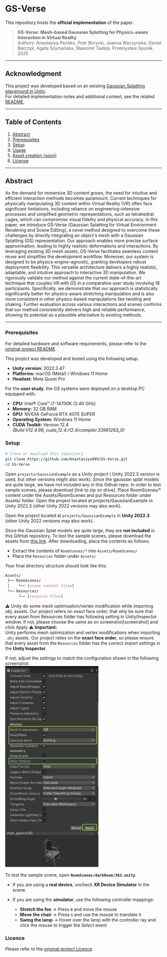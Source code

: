 # GS-Verse  

This repository hosts the **official implementation** of the paper:  
> **GS-Verse: Mesh-based Gaussian Splatting for Physics-aware Interaction in Virtual Reality**  
> _Authors_: Anastasiya Pechko, Piotr Borycki, Joanna Waczynska, Daniel Barczyk, Agata Szymańska, Sławomir Tadeja, Przemysław Spurek.  
> _2025_  

---

## Acknowledgment

This project was developed based on an existing [Gaussian Splatting playground in Unity](https://github.com/aras-p/UnityGaussianSplatting).  
For detailed implementation notes and additional context, see the related [README](/projects/readme.md).

---

## Table of Contents

1. [Abstract](#abstract)  
2. [Prerequisites](#prerequisites)  
3. [Setup](#setup)
4. [Usage](#usage)  
5. [Asset creation (soon)](#asset-creation)
6. [License](#license)  

---

## Abstract 

As the demand for immersive 3D content grows, the need for intuitive and efficient interaction methods becomes paramount. Current techniques for physically manipulating 3D content within Virtual Reality (VR) often face significant limitations, including reliance on engineering-intensive processes and simplified geometric representations, such as tetrahedral cages, which can compromise visual fidelity and physical accuracy. In this paper, we introduce GS-Verse (Gaussian Splatting for Virtual Environment Rendering and Scene Editing), a novel method designed to overcome these challenges by directly integrating an object's mesh with a Gaussian Splatting (GS) representation. Our approach enables more precise surface approximation, leading to highly realistic deformations and interactions. By leveraging existing 3D mesh assets, GS-Verse facilitates seamless content reuse and simplifies the development workflow.
Moreover, our system is designed to be physics-engine-agnostic, granting developers robust deployment flexibility. This versatile architecture delivers a highly realistic, adaptable, and intuitive approach to interactive 3D manipulation. We rigorously validate our method against the current state-of-the-art technique that couples VR with GS in a comparative user study involving 18 participants. Specifically, we demonstrate that our approach is statistically significantly better for physics-aware stretching manipulation and is also more consistent in other physics-based manipulations like twisting and shaking. Further evaluation across various interactions and scenes confirms that our method consistently delivers high and reliable performance, showing its potential as a plausible alternative to existing methods.

---

### Prerequisites

For detailed hardware and software requirements, please refer to the [original project README](/projects/readme.md).

This project was developed and tested using the following setup:

- **Unity version:** 2022.3.47  
- **Platforms:** macOS (Metal) / Windows 11 Home  
- **Headset:** Meta Quest Pro  

For the **user study**, the GS systems were deployed on a desktop PC equipped with:  
- **CPU:** Intel® Core™ i7-14700K (3.40 GHz)  
- **Memory:** 32 GB RAM  
- **GPU:** NVIDIA GeForce RTX 4070 SUPER  
- **Operating System:** Windows 11 Home  
- **CUDA Toolkit:** Version 12.4  
  *(Build V12.4.99, cuda_12.4.r12.4/compiler.33961263_0)*  

### Setup

```bash
# Clone or download this repository
git clone https://github.com/Anastasiya999/GS-Verse.git
cd GS-Verse
```
Open `projects/GaussianExample` as a Unity project ( Unity 2022.3 version is used, but other versions might also work). Since the gaussian splat models are quite large, we have not included any in this Github repo. In order to test sample scenes, please download [link to zip on drive]. Place RoomScenes/* content under the Assets/RoomScenes and put Resources folder under Assets/ folder.
Open the project located at projects/GaussianExample in Unity 2022.3 (other Unity 2022 versions may also work).

Open the project located at `projects/GaussianExample` in **Unity 2022.3** (other Unity 2022 versions may also work).

Since the Gaussian Splat models are quite large, they are **not included** in this GitHub repository.
To test the sample scenes, please download the assets from [this link](https://drive.google.com/file/d/1W1AyAVohk6ITPe2Faz6F3SPZgpz2_edP/view?usp=sharing). After downloading, place the contents as follows:

- Extract the contents of `RoomScenes/*` into `Assets/RoomScenes/`
- Place the `Resources` folder under `Assets/`

Your final directory structure should look like this:

```css
Assets/
 ├── RoomScenes/
 │    └── [scene content files]
 └── Resources/
      └── [resource files]
```
:warning: Unity do some mesh optimisation/vertex modification while importing obj. assets. Our project refers on exact face order, that why be sure that every asset from Resources folder has following setting in Unity/Inspector window. If not, please choose the same as on screenshot[screenshot] and click Apply
⚠️ **Important:**  
Unity performs mesh optimization and vertex modifications when importing `.obj` assets.
Our project relies on the **exact face order**, so please ensure that every asset from the `Resources` folder has the correct import settings in the **Unity Inspector**.  

If not, adjust the settings to match the configuration shown in the following screenshot:  
<img src="docs/Images/shotMeshInspector.png" alt="Screenshot" width="300"/>

To test the sample scene, open **`RoomScenes/darkRoom/363.unity`**.

- If you are using a **real device**, uncheck **XR Device Simulator** in the scene.  
- If you are using the **simulator**, use the following controller mappings:

  - **Stretch the fox** → Press `B` and move the mouse  
  - **Move the chair** → Press `G` and use the mouse to translate it  
  - **Swing the lamp** → Hover over the lamp with the controller ray and click the mouse to trigger the *Select* event

### Licence

Please refer to the [original project Licence](https://github.com/aras-p/UnityGaussianSplatting?tab=readme-ov-file#license-and-external-code-used)